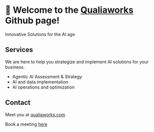 # 👋 Welcome to the [Qualiaworks](qualiaworks.com) Github page!
Innovative Solutions for the AI age

## Services
We are here to help you strategize and implement AI solutions for your business.
- Agentic AI Assessment & Strategy
- AI and data implementation
- AI operations and optimization

## Contact

Meet you at [qualiaworks.com](qualiaworks.com)

Book a meeting [here](https://calendly.com/quentin-qualiaworks/30min)

